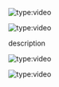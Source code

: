 

![type:video](https://www.youtube.com/embed/bzE62q2cb-k?si=dK8APubF6XP-24bP)

![type:video](https://www.youtube.com/embed/-taeMT9PWVI?si=s5cRBgP8i_zggPJs)


description

![type:video](https://www.youtube.com/embed/jCIoQF6PjzM?si=dXXT-ULGbQOdmwJk)

![type:video](https://www.youtube.com/embed/Rs4k8viXzvE?si=3JS3LAEagl2AnfAN)

